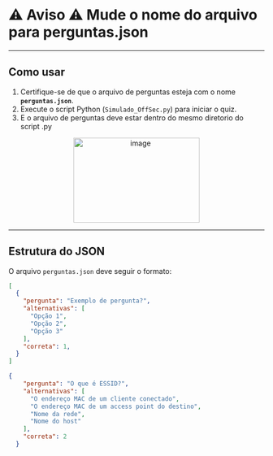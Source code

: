 # ⚠️ Aviso ⚠️ Mude o nome do arquivo para **perguntas.json**
---

## Como usar

1. Certifique-se de que o arquivo de perguntas esteja com o nome **`perguntas.json`**.
2. Execute o script Python (`Simulado_OffSec.py`) para iniciar o quiz.
3. E o arquivo de perguntas deve estar dentro do mesmo diretorio do script .py

<p align="center">
  <img width="248" height="167" alt="image" src="https://github.com/user-attachments/assets/f45de1af-1e82-4e34-8f57-af2e89f704e0" />
</p>

---

## Estrutura do JSON

O arquivo `perguntas.json` deve seguir o formato:

```json
[
  {
    "pergunta": "Exemplo de pergunta?",
    "alternativas": [
      "Opção 1",
      "Opção 2",
      "Opção 3"
    ],
    "correta": 1,
  }
]

{
    "pergunta": "O que é ESSID?",
    "alternativas": [
      "O endereço MAC de um cliente conectado",
      "O endereço MAC de um access point do destino",
      "Nome da rede",
      "Nome do host"
    ],
    "correta": 2
  }
